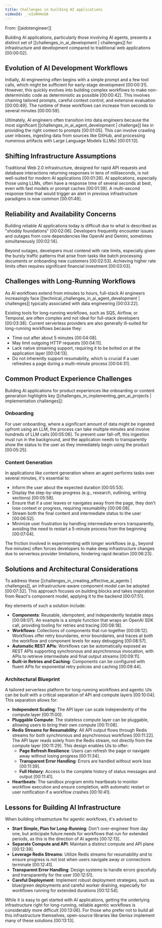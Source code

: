 ```yaml
---
title: Challenges in building AI applications
videoId: _-oIuRH4oGA
---
```


From: [[aidotengineer]] <br/> 

Building AI applications, particularly those involving AI agents, presents a distinct set of [[challenges_in_ai_development | challenges]] for infrastructure and development compared to traditional web applications <a class="yt-timestamp" data-t="00:00:02">[00:00:02]</a>.

## Evolution of AI Development Workflows

Initially, AI engineering often begins with a simple prompt and a few tool calls, which might be sufficient for early-stage development <a class="yt-timestamp" data-t="00:00:31">[00:00:31]</a>. However, this quickly evolves into building complex workflows to make non-deterministic code as deterministic as possible <a class="yt-timestamp" data-t="00:00:42">[00:00:42]</a>. This involves chaining tailored prompts, careful context control, and extensive evaluation <a class="yt-timestamp" data-t="00:00:49">[00:00:49]</a>. The runtime of these workflows can increase from seconds to several minutes <a class="yt-timestamp" data-t="00:00:59">[00:00:59]</a>.

Ultimately, AI engineers often transition into data engineers because the most significant [[challenges_in_ai_agent_development | challenge]] lies in providing the right context to prompts <a class="yt-timestamp" data-t="00:01:05">[00:01:05]</a>. This can involve crawling user inboxes, ingesting data from sources like GitHub, and processing numerous artifacts with Large Language Models (LLMs) <a class="yt-timestamp" data-t="00:01:13">[00:01:13]</a>.

## Shifting Infrastructure Assumptions

Traditional Web 2.0 infrastructure, designed for rapid API requests and database interactions returning responses in tens of milliseconds, is not well-suited for modern AI applications <a class="yt-timestamp" data-t="00:01:26">[00:01:26]</a>. AI applications, especially those using LLMs, often have a response time of several seconds at best, even with fast models or prompt caches <a class="yt-timestamp" data-t="00:01:39">[00:01:39]</a>. A multi-second response time that would trigger an alert in previous infrastructure paradigms is now common <a class="yt-timestamp" data-t="00:01:49">[00:01:49]</a>.

## Reliability and Availability Concerns

Building reliable AI applications today is difficult due to what is described as "shoddy foundations" <a class="yt-timestamp" data-t="00:02:06">[00:02:06]</a>. Developers frequently encounter issues and outages from core dependencies like OpenAI and Gemini, sometimes simultaneously <a class="yt-timestamp" data-t="00:02:14">[00:02:14]</a>.

Beyond outages, developers must contend with rate limits, especially given the bursty traffic patterns that arise from tasks like batch processing documents or onboarding new customers <a class="yt-timestamp" data-t="00:02:53">[00:02:53]</a>. Achieving higher rate limits often requires significant financial investment <a class="yt-timestamp" data-t="00:03:03">[00:03:03]</a>.

## Challenges with Long-Running Workflows

As AI workflows extend from minutes to hours, full-stack AI engineers increasingly face [[technical_challenges_in_ai_agent_development | challenges]] typically associated with data engineering <a class="yt-timestamp" data-t="00:03:22">[00:03:22]</a>.

Existing tools for long-running workflows, such as SQS, Airflow, or Temporal, are often complex and not ideal for full-stack developers <a class="yt-timestamp" data-t="00:03:38">[00:03:38]</a>. Current serverless providers are also generally ill-suited for long-running workflows because they:
*   Time out after about 5 minutes <a class="yt-timestamp" data-t="00:04:08">[00:04:08]</a>.
*   May limit outgoing HTTP requests <a class="yt-timestamp" data-t="00:04:11">[00:04:11]</a>.
*   Lack native streaming support, requiring it to be bolted on at the application layer <a class="yt-timestamp" data-t="00:04:13">[00:04:13]</a>.
*   Do not inherently support resumability, which is crucial if a user refreshes a page during a multi-minute process <a class="yt-timestamp" data-t="00:04:31">[00:04:31]</a>.

## Common Product Experience Challenges

Building AI applications for product experiences like onboarding or content generation highlights key [[challenges_in_implementing_gen_ai_projects | implementation challenges]]:

### Onboarding
For user onboarding, where a significant amount of data might be ingested upfront using an LLM, the process can take multiple minutes and involve hundreds of LLM calls <a class="yt-timestamp" data-t="00:05:06">[00:05:06]</a>. To prevent user fall-off, this ingestion must run in the background, and the application needs to transparently show the status to the user as they immediately begin using the product <a class="yt-timestamp" data-t="00:05:25">[00:05:25]</a>.

### Content Generation
In applications like content generation where an agent performs tasks over several minutes, it's essential to:
*   Inform the user about the expected duration <a class="yt-timestamp" data-t="00:05:53">[00:05:53]</a>.
*   Display the step-by-step progress (e.g., research, outlining, writing sections) <a class="yt-timestamp" data-t="00:05:58">[00:05:58]</a>.
*   Ensure that if a user leaves or navigates away from the page, they don't lose context or progress, requiring resumability <a class="yt-timestamp" data-t="00:06:08">[00:06:08]</a>.
*   Stream both the final content and intermediate status to the user <a class="yt-timestamp" data-t="00:06:52">[00:06:52]</a>.
*   Minimize user frustration by handling intermediate errors transparently, avoiding the need to restart a 5-minute process from the beginning <a class="yt-timestamp" data-t="00:07:04">[00:07:04]</a>.

The friction involved in experimenting with longer workflows (e.g., beyond five minutes) often forces developers to make deep infrastructure changes due to serverless provider limitations, hindering rapid iteration <a class="yt-timestamp" data-t="00:06:23">[00:06:23]</a>.

## Solutions and Architectural Considerations

To address these [[challenges_in_creating_effective_ai_agents | challenges]], an infrastructure-aware component model can be adopted <a class="yt-timestamp" data-t="00:07:32">[00:07:32]</a>. This approach focuses on building blocks and takes inspiration from React's component model, applying it to the backend <a class="yt-timestamp" data-t="00:07:51">[00:07:51]</a>.

Key elements of such a solution include:
*   **Components**: Reusable, idempotent, and independently testable steps <a class="yt-timestamp" data-t="00:08:07">[00:08:07]</a>. An example is a simple function that wraps an OpenAI SDK call, providing tooling for retries and tracing <a class="yt-timestamp" data-t="00:08:18">[00:08:18]</a>.
*   **Workflows**: Collections of components that run together <a class="yt-timestamp" data-t="00:08:12">[00:08:12]</a>. Workflows offer retry boundaries, error boundaries, and traces at both the workflow and component levels for easy debugging <a class="yt-timestamp" data-t="00:08:57">[00:08:57]</a>.
*   **Automatic REST APIs**: Workflows can be automatically exposed as REST APIs supporting synchronous and asynchronous invocation, with APIs to retrieve intermediate and final output streams <a class="yt-timestamp" data-t="00:09:11">[00:09:11]</a>.
*   **Built-in Retries and Caching**: Components can be configured with fluent APIs for exponential retry policies and caching <a class="yt-timestamp" data-t="00:09:44">[00:09:44]</a>.

### Architectural Blueprint
A tailored serverless platform for long-running workflows and agentic UIs can be built with a critical separation of API and compute layers <a class="yt-timestamp" data-t="00:10:04">[00:10:04]</a>. This separation allows for:
*   **Independent Scaling**: The API layer can scale independently of the compute layer <a class="yt-timestamp" data-t="00:11:00">[00:11:00]</a>.
*   **Pluggable Compute**: The stateless compute layer can be pluggable, allowing users to bring their own compute <a class="yt-timestamp" data-t="00:11:08">[00:11:08]</a>.
*   **Redis Streams for Resumability**: All API output flows through Redis streams for both synchronous and asynchronous workflows <a class="yt-timestamp" data-t="00:11:22">[00:11:22]</a>. The API layer reads solely from the Redis stream, not directly from the compute layer <a class="yt-timestamp" data-t="00:11:29">[00:11:29]</a>. This design enables UIs to offer:
    *   **Page Refresh Resilience**: Users can refresh the page or navigate away without losing progress <a class="yt-timestamp" data-t="00:11:34">[00:11:34]</a>.
    *   **Transparent Error Handling**: Errors are handled without work loss <a class="yt-timestamp" data-t="00:11:39">[00:11:39]</a>.
    *   **Full History**: Access to the complete history of status messages and output <a class="yt-timestamp" data-t="00:11:41">[00:11:41]</a>.
*   **Heartbeats**: The sandbox program emits heartbeats to monitor workflow execution and ensure completion, with automatic restart or user notification if a workflow crashes <a class="yt-timestamp" data-t="00:10:41">[00:10:41]</a>.

## Lessons for Building AI Infrastructure

When building infrastructure for agentic workflows, it's advised to:
*   **Start Simple, Plan for Long-Running**: Don't over-engineer from day one, but anticipate future needs for workflows that run for extended periods, as this is the direction of AI agents <a class="yt-timestamp" data-t="00:12:13">[00:12:13]</a>.
*   **Separate Compute and API**: Maintain a distinct compute and API plane <a class="yt-timestamp" data-t="00:12:39">[00:12:39]</a>.
*   **Leverage Redis Streams**: Utilize Redis streams for resumability and to ensure progress is not lost when users navigate away or connections terminate <a class="yt-timestamp" data-t="00:12:41">[00:12:41]</a>.
*   **Transparent Error Handling**: Design systems to handle errors gracefully and transparently for the user <a class="yt-timestamp" data-t="00:12:51">[00:12:51]</a>.
*   **Careful Deployment**: Implement robust deployment strategies, such as blue/green deployments and careful worker draining, especially for workflows running for extended durations <a class="yt-timestamp" data-t="00:12:54">[00:12:54]</a>.

While it is easy to get started with AI applications, getting the underlying infrastructure right for long-running, reliable agentic workflows is considerably more difficult <a class="yt-timestamp" data-t="00:13:06">[00:13:06]</a>. For those who prefer not to build all this infrastructure themselves, open-source libraries like Genisx implement many of these solutions <a class="yt-timestamp" data-t="00:13:13">[00:13:13]</a>.